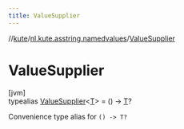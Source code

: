 ```yaml
---
title: ValueSupplier
---
```

//[kute](../../../index.html)/[nl.kute.asstring.namedvalues](../index.html)/[ValueSupplier](index.html)



# ValueSupplier



[jvm]\
typealias [ValueSupplier](index.html)&lt;[T](index.html)&gt; = () -&gt; [T](index.html)?

Convenience type alias for `() -> T?`


